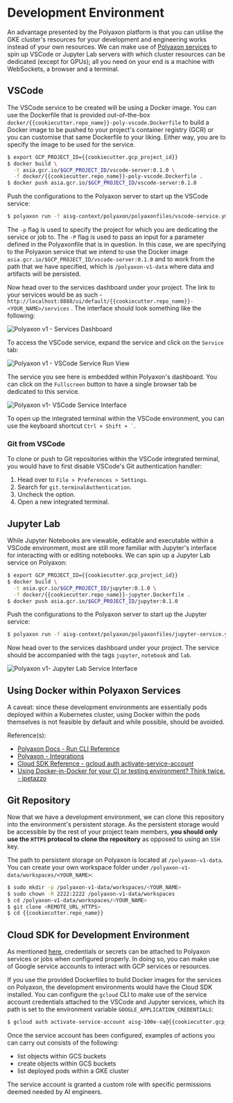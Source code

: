 # Development Environment

An advantage presented by the Polyaxon platform is that you can utilise
the GKE cluster's resources for your development and engineering works
instead of your own resources. We can make use of
[Polyaxon services](https://polyaxon.com/docs/experimentation/services/#specification)
to spin up VSCode or Jupyter Lab servers with which cluster resources
can be dedicated (except for GPUs);
all you need on your end is a machine with WebSockets,
a browser and a terminal.

## VSCode

The VSCode service to be created will be using a Docker image. You
can use the Dockerfile that is provided out-of-the-box
`docker/{{cookiecutter.repo_name}}-poly-vscode.Dockerfile` to build a
Docker image to be pushed to your project's container registry (GCR) or
you can customise that same Dockerfile to your liking. Either way, you
are to specify the image to be used for the service.

```bash
$ export GCP_PROJECT_ID={{cookiecutter.gcp_project_id}}
$ docker build \
  -t asia.gcr.io/$GCP_PROJECT_ID/vscode-server:0.1.0 \
  -f docker/{{cookiecutter.repo_name}}-poly-vscode.Dockerfile .
$ docker push asia.gcr.io/$GCP_PROJECT_ID/vscode-server:0.1.0
```

Push the configurations to the Polyaxon server to start up the VSCode
service:

```bash
$ polyaxon run -f aisg-context/polyaxon/polyaxonfiles/vscode-service.yml -P DOCKER_IMAGE="asia.gcr.io/$GCP_PROJECT_ID/vscode-server:0.1.0" -P WORKING_DIR='/polyaxon-v1-data' -p {{cookiecutter.repo_name}}-<YOUR_NAME>
```

The `-p` flag is used to specify the project for which you are
dedicating the service or job to.
The `-P` flag is used to pass an input for a parameter defined in the
Polyaxonfile that is in question. In this case, we are specifying to the
Polyaxon service that we intend to use the Docker image
`asia.gcr.io/$GCP_PROJECT_ID/vscode-server:0.1.0` and to
work from the path that we have
specified, which is `/polyaxon-v1-data` where data and artifacts will
be persisted.

Now head over to the services dashboard under your project. The link to
your services would be as such -
`http://localhost:8888/ui/default/{{cookiecutter.repo_name}}-<YOUR_NAME>/services`
. The interface should look something like the following:

![Polyaxon v1 - Services Dashboard](../assets/screenshots/polyaxon-v1-services-dashboard.png)

To access the VSCode service, expand the service and click on the
`Service` tab:

![Polyaxon v1 - VSCode Service Run View](../assets/screenshots/polyaxon-v1-vscode-service-run-view.png)

The service you see here is embedded within Polyaxon's dashboard.
You can
click on the `Fullscreen` button to have a single browser tab be
dedicated to this service.

![Polyaxon v1- VSCode Service Interface](../assets/screenshots/polyaxon-v1-vscode-service-interface.png)

To open up the integrated terminal within the VSCode environment, you
can use the keyboard shortcut <code>Ctrl + Shift + `</code>.

### Git from VSCode

To clone or push to Git repositories within the VSCode integrated
terminal, you would have to first disable VSCode's Git authentication
handler:

1. Head over to `File > Preferences > Settings`.
2. Search for `git.terminalAuthentication`.
3. Uncheck the option.
4. Open a new integrated terminal.

## Jupyter Lab

While Jupyter Notebooks are viewable, editable and executable within
a VSCode environment, most are still more familiar with Jupyter's
interface for interacting with or editing notebooks. We can spin up
a Jupyter Lab service on Polyaxon:

```bash
$ export GCP_PROJECT_ID={{cookiecutter.gcp_project_id}}
$ docker build \
  -t asia.gcr.io/$GCP_PROJECT_ID/jupyter:0.1.0 \
  -f docker/{{cookiecutter.repo_name}}-jupyter.Dockerfile .
$ docker push asia.gcr.io/$GCP_PROJECT_ID/jupyter:0.1.0
```

Push the configurations to the Polyaxon server to start up the Jupyter
service:

```bash
$ polyaxon run -f aisg-context/polyaxon/polyaxonfiles/jupyter-service.yml -P DOCKER_IMAGE="asia.gcr.io/$GCP_PROJECT_ID/jupyter:0.1.0" -P WORKING_DIR="/polyaxon-v1-data" -p {{cookiecutter.repo_name}}-<YOUR_NAME>
```

Now head over to the services dashboard under your project.
The service should be accompanied with the tags `jupyter`,
`notebook` and `lab`.

![Polyaxon v1- Jupyter Lab Service Interface](../assets/screenshots/polyaxon-v1-jupyter-service-interface.png)

## Using Docker within Polyaxon Services

A caveat: since these development environments are essentially pods
deployed within a Kubernetes cluster, using Docker within the pods
themselves is not feasible by default and while possible,
should be avoided.

Reference(s):

- [Polyaxon Docs - Run CLI Reference](https://polyaxon.com/docs/core/cli/run/)
- [Polyaxon - Integrations](https://polyaxon.com/integrations/)
- [Cloud SDK Reference - gcloud auth activate-service-account](https://cloud.google.com/sdk/gcloud/reference/auth/activate-service-account)
- [Using Docker-in-Docker for your CI or testing environment? Think twice. - jpetazzo](https://jpetazzo.github.io/2015/09/03/do-not-use-docker-in-docker-for-ci/)

## Git Repository

Now that we have a development environment, we can clone this repository
into the environment's persistent storage. As the persistent storage
would be accessible by the rest of your project team members, __you
should only use the `HTTPS` protocol to clone the repository__
as opposed to using an `SSH` key.

The path to persistent storage on Polyaxon is located at
`/polyaxon-v1-data`. You can create your own workspace folder under
`/polyaxon-v1-data/workspaces/<YOUR_NAME>`:

```bash
$ sudo mkdir -p /polyaxon-v1-data/workspaces/<YOUR_NAME>
$ sudo chown -R 2222:2222 /polyaxon-v1-data/workspaces
$ cd /polyaxon-v1-data/workspaces/<YOUR_NAME>
$ git clone <REMOTE_URL_HTTPS>
$ cd {{cookiecutter.repo_name}}
```

## Cloud SDK for Development Environment

As mentioned [here](#secrets--credentials-on-kubernetes),
credentials or secrets can be attached to Polyaxon services or jobs
when configured properly. In doing so, you can make use of Google
service accounts to interact with GCP services or resources.

If you use the provided Dockerfiles to build Docker images for the
services on Polyaxon, the development environments would have the
Cloud SDK installed.
You can configure the `gcloud` CLI to make use of the
service account credentials attached to the VSCode and Jupyter services,
which its path is set to the environment variable
`GOOGLE_APPLICATION_CREDENTIALS`:

```bash
$ gcloud auth activate-service-account aisg-100e-sa@{{cookiecutter.gcp_project_id}}.iam.gserviceaccount.com --key-file=$GOOGLE_APPLICATION_CREDENTIALS
```

Once the service account has been configured, examples of actions you
can carry out consists of the following:

- list objects within GCS buckets
- create objects within GCS buckets
- list deployed pods within a GKE cluster

The service account is granted a custom role with specific
permissions deemed needed by AI engineers.
